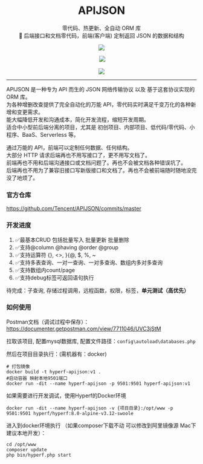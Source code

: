 <h1 align="center" style="text-align:center;">
  APIJSON
</h1>

<p align="center">零代码、热更新、全自动 ORM 库<br />🚀 后端接口和文档零代码，前端(客户端) 定制返回 JSON 的数据和结构</p>

<p align="center" >
  <a href="https://github.com/APIJSON/APIJSON-Demo/tree/master/MySQL"><img src="https://img.shields.io/badge/MySQL-5.7%2B-brightgreen.svg?style=flat"></a>
</p>
<p align="center" >
  <img src="https://img.shields.io/badge/PHP-8.0%2B-brightgreen.svg?style=flat"></a>
</p>

<p align="center" >
  <img src="https://oscimg.oschina.net/oscnet/up-3299d6e53eb0534703a20e96807727fac63.png" />
</p>

---

APIJSON 是一种专为 API 而生的 JSON 网络传输协议 以及 基于这套协议实现的 ORM 库。<br />
为各种增删改查提供了完全自动化的万能 API，零代码实时满足千变万化的各种新增和变更需求。<br />
能大幅降低开发和沟通成本，简化开发流程，缩短开发周期。<br />
适合中小型前后端分离的项目，尤其是 初创项目、内部项目、低代码/零代码、小程序、BaaS、Serverless 等。<br />

通过万能的 API，前端可以定制任何数据、任何结构。<br />
大部分 HTTP 请求后端再也不用写接口了，更不用写文档了。<br />
前端再也不用和后端沟通接口或文档问题了。再也不会被文档各种错误坑了。<br />
后端再也不用为了兼容旧接口写新版接口和文档了。再也不会被前端随时随地没完没了地烦了。


### 官方仓库

https://github.com/Tencent/APIJSON/commits/master


### 开发进度

1. ✅最基本CRUD 包括批量写入 批量更新 批量删除
2. ✅支持@column @having @order @group
3. ✅支持运算符 {}, <>, }{@, $, %, ~
4. ✅支持多表查询、一对一查询、一对多查询、数组内多对多查询
5. ✅支持数组内count/page
6. ✅支持debug标签可返回语句执行

待完成：子查询, 存储过程调用，远程函数，权限，标签，<b>单元测试（高优先）</b>


### 如何使用 

Postman文档（调试过程中保存）：https://documenter.getpostman.com/view/7711046/UVC3jStM

拉取该项目, 配置mysql数据库, 配置文件路径：`config\autoload\databases.php`

然后在项目目录执行：(需机器有：docker)

```shell
# 打包镜像
docker build -t hyperf-apijson:v1 .
#启动容器 映射本地9501端口
docker run -dit --name hyperf-apijson -p 9501:9501 hyperf-apijson:v1
```

如果需要进行开发调试，使用Hyperf的Docker环境

```shell
docker run -dit --name hyperf-apijson -v {项目目录}:/opt/www -p 9501:9501 hyperf/hyperf:8.0-alpine-v3.12-swoole
```

进入到docker环境执行 （如果composer下载不动 可以修改到阿里镜像源 Mac下建议本地开发）：
```shell
cd /opt/www
composer update
php bin/hyperf.php start
```